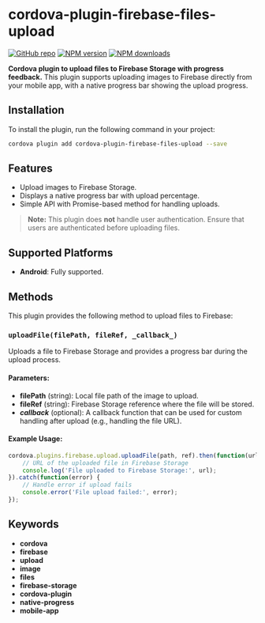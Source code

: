 # cordova-plugin-firebase-files-upload

[![GitHub repo](https://img.shields.io/badge/GitHub-Repository-blue)](https://github.com/<your-username>/<your-repo-name>)
[![NPM version](https://img.shields.io/npm/v/cordova-plugin-firebase-files-upload.svg)](https://www.npmjs.com/package/cordova-plugin-firebase-files-upload)
[![NPM downloads](https://img.shields.io/npm/dm/cordova-plugin-firebase-files-upload.svg)](https://www.npmjs.com/package/cordova-plugin-firebase-files-upload)

**Cordova plugin to upload files to Firebase Storage with progress feedback.** This plugin supports uploading images to Firebase directly from your mobile app, with a native progress bar showing the upload progress.

## Installation

To install the plugin, run the following command in your project:

```bash
cordova plugin add cordova-plugin-firebase-files-upload --save
```

## Features
- Upload images to Firebase Storage.
- Displays a native progress bar with upload percentage.
- Simple API with Promise-based method for handling uploads.

> **Note:** This plugin does **not** handle user authentication. Ensure that users are authenticated before uploading files.

## Supported Platforms

- **Android**: Fully supported.

## Methods

This plugin provides the following method to upload files to Firebase:

### `uploadFile(filePath, fileRef, _callback_)`

Uploads a file to Firebase Storage and provides a progress bar during the upload process.

#### Parameters:
- **filePath** (string): Local file path of the image to upload.
- **fileRef** (string): Firebase Storage reference where the file will be stored.
- **_callback_** (optional): A callback function that can be used for custom handling after upload (e.g., handling the file URL).

#### Example Usage:

```js
cordova.plugins.firebase.upload.uploadFile(path, ref).then(function(url) {
    // URL of the uploaded file in Firebase Storage
    console.log('File uploaded to Firebase Storage:', url);
}).catch(function(error) {
    // Handle error if upload fails
    console.error('File upload failed:', error);
});
```

## Keywords
- **cordova**
- **firebase**
- **upload**
- **image**
- **files**
- **firebase-storage**
- **cordova-plugin**
- **native-progress**
- **mobile-app**

